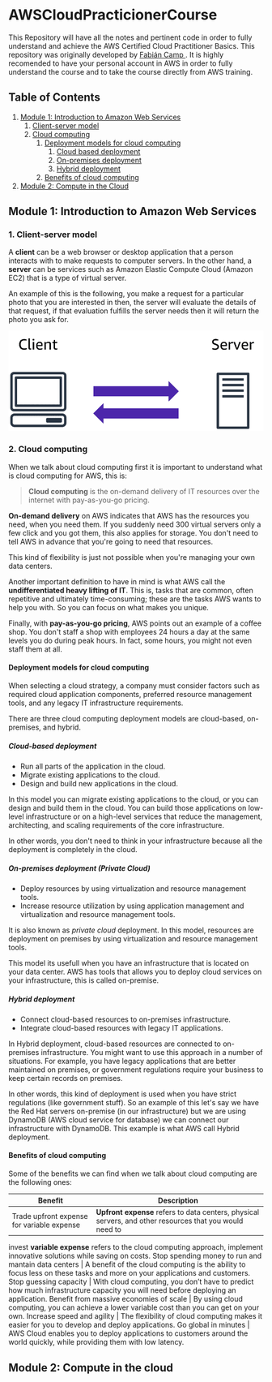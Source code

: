 # AWSCloudPracticionerCourse

This Repository will have all the notes and pertinent code in order to fully understand and achieve the AWS Certified Cloud Practitioner Basics.
This repository was originally developed by [ Fabián Camp ](https://fabshub.net). It is highly recomended to have your personal account in AWS in 
order to fully understand the course and to take the course directly from AWS training.

## Table of Contents

1. [ Module 1: Introduction to Amazon Web Services ](#module-1)
    1. [ Client-server model ](#client-server-model)
    2. [ Cloud computing ](#cloud-computing)
        1. [ Deployment models for cloud computing ](#cloud-computing-models)
            1. [ Cloud based deployment ](#cloud-based)
            2. [ On-premises deployment ](#on-premises)
            3. [ Hybrid deployment ](#hybrid)
        2. [ Benefits of cloud computing ](#cloud-computing-benefits)
2. [ Module 2: Compute in the Cloud ](#module-2)

<a name="module-1"></a>

## Module 1: Introduction to Amazon Web Services

<a name="client-server-model"></a>

### 1. Client-server model

A **client** can be a web browser or desktop application that a person interacts with to make requests to computer servers. In the other hand,
a **server** can be services such as Amazon Elastic Compute Cloud (Amazon EC2) that is a type of virtual server.

An example of this is the following, you make a request for a particular photo that you are interested in then, the server will
evaluate the details of that request, if that evaluation fulfills the server needs then it will return the photo you ask for.

![ Client Server Model ](Images\ClientServer.png)

<a name="cloud-computing"></a>

### 2. Cloud computing

When we talk about cloud computing first it is important to understand what is cloud computing for AWS, this is:

> **Cloud computing** is the on-demand delivery of IT resources over the internet with pay-as-you-go pricing.

**On-demand delivery** on AWS indicates that AWS has the resources you need, when you need them. If you suddenly need 300 virtual servers
only a few click and you got them, this also applies for storage. You don't need to tell AWS in advance that you're going to need that resources.

This kind of flexibility is just not possible when you're managing your own data centers.

Another important definition to have in mind is what AWS call the **undifferentiated heavy lifting of IT**. This is, tasks that are common,
often repetitive and ultimately time-consuming; these are the tasks AWS wants to help you with. So you can focus on what makes you unique.

Finally, with **pay-as-you-go pricing**, AWS points out an example of a coffee shop. You don't staff a shop with employees 24
hours a day at the same levels you do during peak hours. In fact, some hours, you might not even staff them at all.

<a name="cloud-computing-models"></a>

#### Deployment models for cloud computing

When selecting a cloud strategy, a company must consider factors such as required cloud application components, preferred resource management
tools, and any legacy IT infrastructure requirements.

There are three cloud computing deployment models are cloud-based, on-premises, and hybrid.

<a name="cloud-based"></a>

##### Cloud-based deployment

- Run all parts of the application in the cloud.
- Migrate existing applications to the cloud.
- Design and build new applications in the cloud.

In this model you can migrate existing applications to the cloud, or you can design and build them in the cloud. You can build those
applications on low-level infrastructure or on a high-level services that reduce the management, architecting, and scaling requirements of
the core infrastructure.

In other words, you don't need to think in your infrastructure because all the deployment is completely in the cloud.

<a name="on-premises"></a>

##### On-premises deployment (Private Cloud)

- Deploy resources by using virtualization and resource management tools.
- Increase resource utilization by using application management and virtualization and resource management tools.

It is also known as _private cloud_ deployment. In this model, resources are deployment on premises by using virtualization
and resource management tools.

This model its usefull when you have an infrastructure that is located on your data center. AWS has tools that allows you to deploy cloud services
on your infrastructure, this is called on-premise.

<a name="hybrid"></a>

##### Hybrid deployment

- Connect cloud-based resources to on-premises infrastructure.
- Integrate cloud-based resources with legacy IT applications.

In Hybrid deployment, cloud-based resources are connected to on-premises infrastructure. You might want to use this approach in a number of situations.
For example, you have legacy applications that are better maintained on premises, or government regulations require your business to keep certain
records on premises.

In other words, this kind of deployment is used when you have strict regulations (like government stuff). So an example of this let's say we have the
Red Hat servers on-premise (in our infrastructure) but we are using DynamoDB (AWS cloud service for database) we can connect our infrastructure with
DynamoDB. This example is what AWS call Hybrid deployment.

<a name="cloud-computing-benefits"></a>

#### Benefits of cloud computing

Some of the benefits we can find when we talk about cloud computing are the following ones:

Benefit | Description
------- | -----------
Trade upfront expense for variable expense | **Upfront expense** refers to data centers, physical servers, and other resources that you would need to
invest **variable expense** refers to the cloud computing approach, implement innovative solutions while saving on costs.
Stop spending money to run and mantain data centers | A benefit of the cloud computing is the ability to focus less on these tasks and more on your
applications and customers.
Stop guessing capacity | With cloud computing, you don’t have to predict how much infrastructure capacity you will need before deploying an application.
Benefit from massive economies of scale | By using cloud computing, you can achieve a lower variable cost than you can get on your own.
Increase speed and agility | The flexibility of cloud computing makes it easier for you to develop and deploy applications.
Go global in minutes | AWS Cloud enables you to deploy applications to customers around the world quickly, while providing them with low latency.

<a name="module-2"></a>

## Module 2: Compute in the cloud


